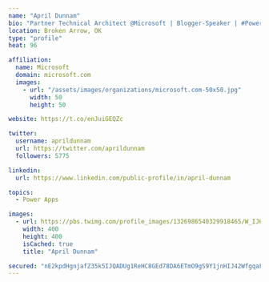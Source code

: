 ```yaml
---
name: "April Dunnam"
bio: "Partner Technical Architect @Microsoft | Blogger-Speaker | #PowerApps, #PowerAutomate, #Office365, #SharePoint | #WIT | #Karaoke Queen"
location: Broken Arrow, OK
type: "profile"
heat: 96

affiliation:
  name: Microsoft
  domain: microsoft.com
  images:
    - url: "/assets/images/organizations/microsoft.com-50x50.jpg"
      width: 50
      height: 50

website: https://t.co/enJuiGEQZc

twitter:
  username: aprildunnam
  url: https://twitter.com/aprildunnam
  followers: 5775

linkedin:
  url: https://www.linkedin.com/public-profile/in/april-dunnam

topics:
  - Power Apps

images:
  - url: https://pbs.twimg.com/profile_images/1326986540329918465/W_IJ6Ih2_400x400.jpg
    width: 400
    height: 400
    isCached: true
    title: "April Dunnam"

secured: "nE2kpdHgnjafZ35k5IJQADUg1ReHC8GEd78DA6ETmO9gS9Y1jnHIJ42WfgqaFGzJ1yfbI7+WEUNL+F6Qfv/6c5Wr5JEWr1ZX9HQiZ6iLrA9cTuDwuLW5sR1UHLHDoenlVLtGKw1iyvVty9mrsYrniWugXULBsy/VAtissozXYXAhGW6dwfsobLkj5NVsYuOCtJdQlu4LG89My64bubEMsbyp2RdDSlT9TEkFo+Do9WI0P1yjdPFBLlIg50045Q8d7vpK9Qna3Bc2NWegjITFP4jk6E72akyAw+0IxOEqZUX6BnhMYsc81ciQDFCgULMSsjxm/1k1J9oalSTRHvaJfV+A3+qSnrZCPsPpMaGQzDaZ2DY7SJ5MIYGY8jXJuJhYJil3J/T4qjtUKD+cm7RrJadtey/v3G4xnjRn8tnhm/w=;072lrdo7iLg0iXNABhfDug=="
---
```


